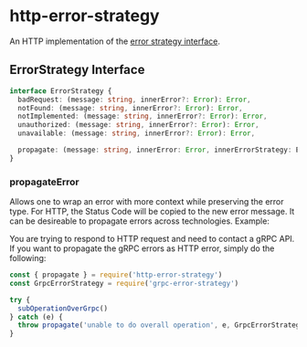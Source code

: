 # http-error-strategy

An HTTP implementation of the [error strategy interface](#error-strategy-interface).

## ErrorStrategy Interface

```typescript
interface ErrorStrategy {
  badRequest: (message: string, innerError?: Error): Error,
  notFound: (message: string, innerError?: Error): Error,
  notImplemented: (message: string, innerError?: Error): Error,
  unauthorized: (message: string, innerError?: Error): Error,
  unavailable: (message: string, innerError?: Error): Error,

  propagate: (message: string, innerError: Error, innerErrorStrategy: ErrorStrategy): Error
}
```

### propagateError

Allows one to wrap an error with more context while preserving the error type. For HTTP, the Status Code will be copied to the new error message. It can be desireable to propagate errors across technologies. Example:

You are trying to respond to HTTP request and need to contact a gRPC API. If you want to propagate the gRPC errors as HTTP error, simply do the following:

```javascript
const { propagate } = require('http-error-strategy')
const GrpcErrorStrategy = require('grpc-error-strategy')

try {
  subOperationOverGrpc()
} catch (e) {
  throw propagate('unable to do overall operation', e, GrpcErrorStrategy)
}
```
